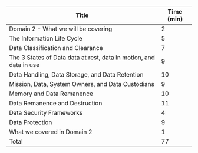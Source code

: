 | Title                                                        | Time (min) |
| ------------------------------------------------------------ | ---------- |
| Domain 2 - What we will be  covering                         | 2          |
| The  Information Life Cycle                                  | 5          |
| Data Classification and  Clearance                           | 7          |
| The  3 States of Data data at rest, data in motion, and data in use | 9          |
| Data Handling, Data Storage, and  Data Retention             | 10         |
| Mission,  Data, System Owners, and Data Custodians           | 9          |
| Memory and Data Remanence                                    | 10         |
| Data  Remanence and Destruction                              | 11         |
| Data Security Frameworks                                     | 4          |
| Data  Protection                                             | 9          |
| What we covered in Domain 2                                  | 1          |
| Total                                                        | 77         |
